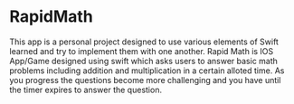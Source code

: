 # RapidMath
This app is a personal project designed to use various elements of Swift learned and try to implement them with one another. Rapid Math is IOS App/Game designed using swift which asks
users to answer basic math problems including addition and multiplication in a certain alloted time. As you progress the questions become more challenging and you have until the timer expires
to answer the question.


